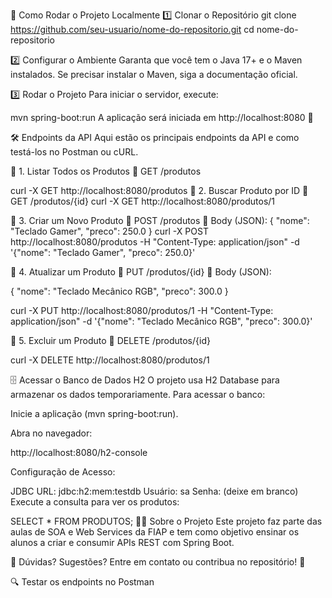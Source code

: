🚀 Como Rodar o Projeto Localmente
1️⃣ Clonar o Repositório
git clone https://github.com/seu-usuario/nome-do-repositorio.git cd nome-do-repositorio

2️⃣ Configurar o Ambiente Garanta que você tem o Java 17+ e o Maven instalados. Se precisar instalar o Maven, siga a documentação oficial.

3️⃣ Rodar o Projeto Para iniciar o servidor, execute:

mvn spring-boot:run A aplicação será iniciada em http://localhost:8080 🚀

🛠️ Endpoints da API Aqui estão os principais endpoints da API e como testá-los no Postman ou cURL.

🔹 1. Listar Todos os Produtos 📌 GET /produtos

curl -X GET http://localhost:8080/produtos 🔹 2. Buscar Produto por ID 📌 GET /produtos/{id} curl -X GET http://localhost:8080/produtos/1

🔹 3. Criar um Novo Produto 📌 POST /produtos 📌 Body (JSON): { "nome": "Teclado Gamer", "preco": 250.0 } curl -X POST http://localhost:8080/produtos -H "Content-Type: application/json" -d '{"nome": "Teclado Gamer", "preco": 250.0}'

🔹 4. Atualizar um Produto 📌 PUT /produtos/{id} 📌 Body (JSON):

{ "nome": "Teclado Mecânico RGB", "preco": 300.0 }

curl -X PUT http://localhost:8080/produtos/1 -H "Content-Type: application/json" -d '{"nome": "Teclado Mecânico RGB", "preco": 300.0}'

🔹 5. Excluir um Produto 📌 DELETE /produtos/{id}

curl -X DELETE http://localhost:8080/produtos/1

🗄️ Acessar o Banco de Dados H2 O projeto usa H2 Database para armazenar os dados temporariamente. Para acessar o banco:

Inicie a aplicação (mvn spring-boot:run).

Abra no navegador:

http://localhost:8080/h2-console

Configuração de Acesso:

JDBC URL: jdbc:h2:mem:testdb Usuário: sa Senha: (deixe em branco) Execute a consulta para ver os produtos:

SELECT * FROM PRODUTOS; 👨‍🏫 Sobre o Projeto Este projeto faz parte das aulas de SOA e Web Services da FIAP e tem como objetivo ensinar os alunos a criar e consumir APIs REST com Spring Boot.

📌 Dúvidas? Sugestões? Entre em contato ou contribua no repositório! 🚀

🔍 Testar os endpoints no Postman
